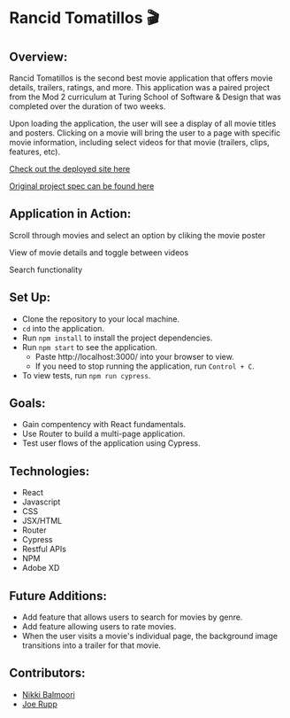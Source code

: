 # Rancid Tomatillos 🎬

## Overview:
Rancid Tomatillos is the second best movie application that offers movie details, trailers, ratings, and more. This application was a paired project from the Mod 2 curriculum at Turing School of Software & Design that was completed over the duration of two weeks. 

Upon loading the application, the user will see a display of all movie titles and posters. Clicking on a movie will bring the user to a page with specific movie information, including select videos for that movie (trailers, clips, features, etc).

[Check out the deployed site here]()

[Original project spec can be found here](https://frontend.turing.edu/projects/module-3/rancid-tomatillos-v3.html)
## Application in Action:
Scroll through movies and select an option by cliking the movie poster

View of movie details and toggle between videos

Search functionality

## Set Up:
- Clone the repository to your local machine.
- `cd` into the application.
- Run `npm install` to install the project dependencies.
- Run `npm start` to see the application.
  - Paste http://localhost:3000/ into your browser to view.
  - If you need to stop running the application, run `Control + C`.
- To view tests, run `npm run cypress`.

## Goals:
- Gain compentency with React fundamentals.
- Use Router to build a multi-page application.
- Test user flows of the application using Cypress.

## Technologies:
- React
- Javascript
- CSS
- JSX/HTML
- Router
- Cypress
- Restful APIs
- NPM
- Adobe XD

## Future Additions:
- Add feature that allows users to search for movies by genre.
- Add feature allowing users to rate movies.
- When the user visits a movie's individual page, the background image transitions into a trailer for that movie.

## Contributors:
- [Nikki Balmoori](https://github.com/NBalmoori)
- [Joe Rupp](https://github.com/JoeRupp)